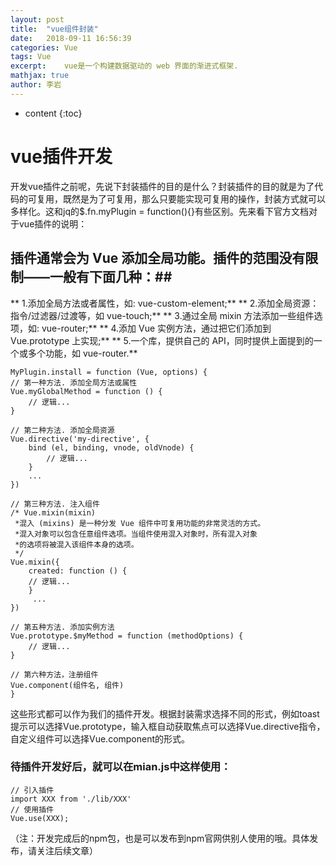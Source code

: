 ```yaml
---
layout: post
title:  "vue组件封装"
date:   2018-09-11 16:56:39
categories: Vue
tags: Vue
excerpt:	vue是一个构建数据驱动的 web 界面的渐进式框架.
mathjax: true
author:	李岩
---
```


* content
{:toc}

#	vue插件开发

开发vue插件之前呢，先说下封装插件的目的是什么？封装插件的目的就是为了代码的可复用，既然是为了可复用，那么只要能实现可复用的操作，封装方式就可以多样化。这和jq的$.fn.myPlugin = function(){}有些区别。先来看下官方文档对于vue插件的说明：

## 插件通常会为 Vue 添加全局功能。插件的范围没有限制——一般有下面几种：##
** 1.添加全局方法或者属性，如: vue-custom-element;**
** 2.添加全局资源：指令/过滤器/过渡等，如 vue-touch;**
** 3.通过全局 mixin 方法添加一些组件选项，如: vue-router;**
** 4.添加 Vue 实例方法，通过把它们添加到 Vue.prototype 上实现;**
** 5.一个库，提供自己的 API，同时提供上面提到的一个或多个功能，如 vue-router.**

	MyPlugin.install = function (Vue, options) {
    // 第一种方法. 添加全局方法或属性
    Vue.myGlobalMethod = function () {
        // 逻辑...
    }

    // 第二种方法. 添加全局资源
    Vue.directive('my-directive', {
        bind (el, binding, vnode, oldVnode) {
            // 逻辑...
        }
        ...
    })

    // 第三种方法. 注入组件
    /* Vue.mixin(mixin) 
     *混入 (mixins) 是一种分发 Vue 组件中可复用功能的非常灵活的方式。
     *混入对象可以包含任意组件选项。当组件使用混入对象时，所有混入对象
     *的选项将被混入该组件本身的选项。 
     */ 
    Vue.mixin({
        created: function () {
        // 逻辑...
        }
         ...
    })

    // 第五种方法. 添加实例方法
    Vue.prototype.$myMethod = function (methodOptions) {
        // 逻辑...
    }

    // 第六种方法，注册组件
    Vue.component(组件名, 组件)
	}

这些形式都可以作为我们的插件开发。根据封装需求选择不同的形式，例如toast提示可以选择Vue.prototype，输入框自动获取焦点可以选择Vue.directive指令，自定义组件可以选择Vue.component的形式。

###		待插件开发好后，就可以在mian.js中这样使用：

	// 引入插件
	import XXX from './lib/XXX'
	// 使用插件
	Vue.use(XXX);

（注：开发完成后的npm包，也是可以发布到npm官网供别人使用的哦。具体发布，请关注后续文章）